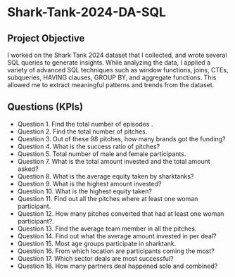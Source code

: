 # Shark-Tank-2024-DA-SQL
## Project Objective 
I worked on the Shark Tank 2024 dataset that I collected, and wrote several SQL queries to generate insights. While analyzing the data, I applied a variety of advanced SQL techniques such as window functions, joins, CTEs, subqueries, HAVING clauses, GROUP BY, and aggregate functions. This allowed me to extract meaningful patterns and trends from the dataset.

## Questions (KPIs)
- Question 1. Find the total number of episodes .
- Question 2. Find the total number of pitches.
- Question 3. Out of these 98 pitches, how many brands got the funding?
- Question 4. What is the success ratio of pitches?
- Question 5. Total number of male and female participants.
- Question 7. What is the total amount invested and the total amount asked?
- Question 8. What is the average equity taken by sharktanks?
- Question 9. What is the highest amount invested?
- Question 10. What is the highest equity taken?
- Question 11. Find out all the pitches where at least one woman participant.
- Question 12. How many pitches converted that had at least one woman participant?.
- Question 13. Find the average team member in all the pitches.
- Question 14. Find out what  the average amount invested in per deal?
- Question 15. Most age groups participate in sharktank.
- Question 16. From which location are participants coming the most?
- Question 17. Which sector deals are most  successful?
- Question 18. How many partners deal happened solo and combined?
